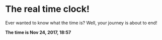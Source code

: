 # The real time clock!

Ever wanted to know what the time is? Well, your journey is about to end!

**The time is Nov 24, 2017, 18:57**
